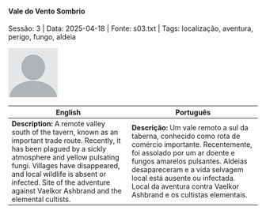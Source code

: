 
#### Vale do Vento Sombrio

Sessão: 3 | Data: 2025-04-18 | Fonte: s03.txt | Tags: localização, aventura, perigo, fungo, aldeia

![Vale do Vento Sombrio](docs/dm/locations/blank.png)

| English | Português |
|---------|-----------|
| **Description:** A remote valley south of the tavern, known as an important trade route. Recently, it has been plagued by a sickly atmosphere and yellow pulsating fungi. Villages have disappeared, and local wildlife is absent or infected. Site of the adventure against Vaelkor Ashbrand and the elemental cultists. | **Descrição:** Um vale remoto a sul da taberna, conhecido como rota de comércio importante. Recentemente, foi assolado por um ar doente e fungos amarelos pulsantes. Aldeias desapareceram e a vida selvagem local está ausente ou infectada. Local da aventura contra Vaelkor Ashbrand e os cultistas elementais. |



















